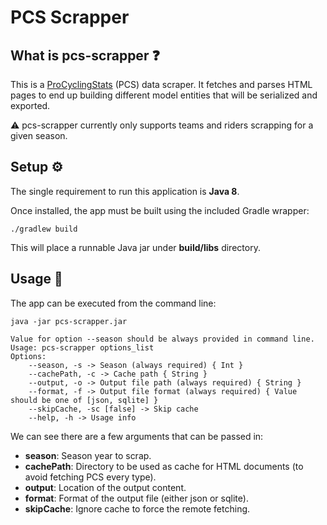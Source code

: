 # PCS Scrapper

## What is pcs-scrapper ❓
This is a [ProCyclingStats](https://www.procyclingstats.com/) (PCS) data scraper. It fetches and parses HTML pages to end up building different model entities that will be serialized and exported.

⚠️ pcs-scrapper currently only supports teams and riders scrapping for a given season.

## Setup ⚙️
The single requirement to run this application is **Java 8**.

Once installed, the app must be built using the included Gradle wrapper:
```shell
./gradlew build
```
This will place a runnable Java jar under **build/libs** directory.

## Usage 📙
The app can be executed from the command line:
```shell
java -jar pcs-scrapper.jar
```

```shell
Value for option --season should be always provided in command line.
Usage: pcs-scrapper options_list
Options: 
    --season, -s -> Season (always required) { Int }
    --cachePath, -c -> Cache path { String }
    --output, -o -> Output file path (always required) { String }
    --format, -f -> Output file format (always required) { Value should be one of [json, sqlite] }
    --skipCache, -sc [false] -> Skip cache 
    --help, -h -> Usage info
```
We can see there are a few arguments that can be passed in:
- **season**: Season year to scrap. 
- **cachePath**: Directory to be used as cache for HTML documents (to avoid fetching PCS every type).
- **output**: Location of the output content.
- **format**: Format of the output file (either json or sqlite).
- **skipCache**: Ignore cache to force the remote fetching.
